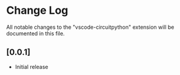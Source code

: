 # Change Log

All notable changes to the "vscode-circuitpython" extension will be documented in this file.

## [0.0.1]

- Initial release